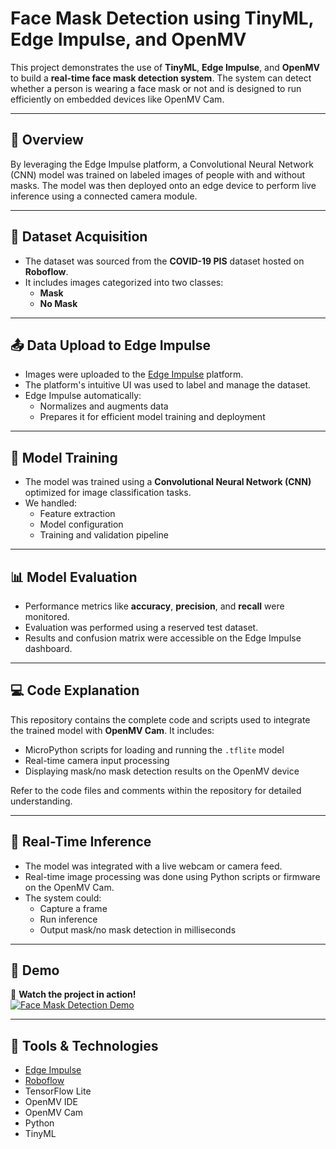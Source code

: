 # Face Mask Detection using TinyML, Edge Impulse, and OpenMV

This project demonstrates the use of **TinyML**, **Edge Impulse**, and **OpenMV** to build a **real-time face mask detection system**. The system can detect whether a person is wearing a face mask or not and is designed to run efficiently on embedded devices like OpenMV Cam.

---

## 🚀 Overview

By leveraging the Edge Impulse platform, a Convolutional Neural Network (CNN) model was trained on labeled images of people with and without masks. The model was then deployed onto an edge device to perform live inference using a connected camera module.

---

## 📁 Dataset Acquisition

- The dataset was sourced from the **COVID-19 PIS** dataset hosted on **Roboflow**.
- It includes images categorized into two classes:
  - **Mask**
  - **No Mask**

---

## 📤 Data Upload to Edge Impulse

- Images were uploaded to the [Edge Impulse](https://www.edgeimpulse.com/) platform.
- The platform's intuitive UI was used to label and manage the dataset.
- Edge Impulse automatically:
  - Normalizes and augments data
  - Prepares it for efficient model training and deployment

---

## 🧠 Model Training

- The model was trained using a **Convolutional Neural Network (CNN)** optimized for image classification tasks.
- We handled:
  - Feature extraction
  - Model configuration
  - Training and validation pipeline

---

## 📊 Model Evaluation

- Performance metrics like **accuracy**, **precision**, and **recall** were monitored.
- Evaluation was performed using a reserved test dataset.
- Results and confusion matrix were accessible on the Edge Impulse dashboard.

---

## 💻 Code Explanation

This repository contains the complete code and scripts used to integrate the trained model with **OpenMV Cam**. It includes:
- MicroPython scripts for loading and running the `.tflite` model
- Real-time camera input processing
- Displaying mask/no mask detection results on the OpenMV device

Refer to the code files and comments within the repository for detailed understanding.

---

## 📸 Real-Time Inference

- The model was integrated with a live webcam or camera feed.
- Real-time image processing was done using Python scripts or firmware on the OpenMV Cam.
- The system could:
  - Capture a frame
  - Run inference
  - Output mask/no mask detection in milliseconds

---


## 📸 Demo

🎥 **Watch the project in action!**  
[![Face Mask Detection Demo](https://img.youtube.com/vi/YOUR_VIDEO_ID/0.jpg)]()


---

## 🧰 Tools & Technologies

- [Edge Impulse](https://www.edgeimpulse.com/)
- [Roboflow](https://roboflow.com/)
- TensorFlow Lite
- OpenMV IDE
- OpenMV Cam
- Python
- TinyML
